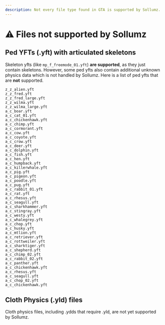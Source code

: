 ```yaml
---
description: Not every file type found in GTA is supported by Sollumz.
---
```


# ⚠️ Files not supported by Sollumz

## Ped YFTs (.yft) with articulated skeletons

Skeleton yfts (like `mp_f_freemode_01.yft`) **are supported**, as they just contain skeletons. However, some ped yfts also contain additional unknown physics data which is not handled by Sollumz. Here is a list of ped yfts that are **not** supported.

```
z_z_alien.yft 
z_z_fred.yft 
z_z_fred_large.yft 
z_z_wilma.yft 
z_z_wilma_large.yft 
a_c_boar.yft 
a_c_cat_01.yft 
a_c_chickenhawk.yft 
a_c_chimp.yft 
a_c_cormorant.yft 
a_c_cow.yft 
a_c_coyote.yft 
a_c_crow.yft 
a_c_deer.yft 
a_c_dolphin.yft 
a_c_fish.yft 
a_c_hen.yft 
a_c_humpback.yft 
a_c_killerwhale.yft 
a_c_pig.yft 
a_c_pigeon.yft 
a_c_poodle.yft 
a_c_pug.yft 
a_c_rabbit_01.yft 
a_c_rat.yft 
a_c_rhesus.yft 
a_c_seagull.yft 
a_c_sharkhammer.yft 
a_c_stingray.yft 
a_c_westy.yft 
a_c_whalegrey.yft 
a_c_chop.yft 
a_c_husky.yft 
a_c_mtlion.yft 
a_c_retriever.yft 
a_c_rottweiler.yft 
a_c_sharktiger.yft 
a_c_shepherd.yft 
a_c_chimp_02.yft 
a_c_rabbit_02.yft 
a_c_panther.yft 
a_c_chickenhawk.yft 
a_c_rhesus.yft 
a_c_seagull.yft 
a_c_chop_02.yft 
a_c_chickenhawk.yft 
```

## Cloth Physics (.yld) files

Cloth physics files, including .ydds that require .yld, are not yet supported by Sollumz.
